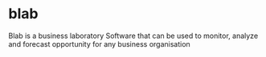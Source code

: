 # blab
Blab is a business laboratory Software that can be used to monitor, analyze and forecast opportunity for any business organisation
